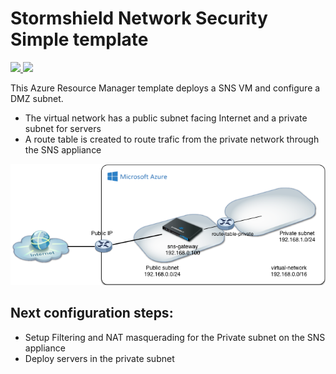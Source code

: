# Stormshield Network Security Simple template

<a href="https://portal.azure.com/#create/Microsoft.Template/uri/https%3A%2F%2Fraw.githubusercontent.com%2Fremip2%2Fazure-templates%2Fmaster%2Fsns%2Fsns-simple%2Ftemplate.json" target="_blank">
    <img src="http://azuredeploy.net/deploybutton.png"/>
</a><a href="http://armviz.io/#/?load=https://raw.githubusercontent.com/remip2/azure-templates/master/sns/sns-simple/template.json" target="_blank">
  <img src="http://armviz.io/visualizebutton.png"/>
</a>

This Azure Resource Manager template deploys a SNS VM and configure a DMZ subnet.


* The virtual network has a public subnet facing Internet and a private subnet for servers
* A route table is created to route trafic from the private network through the SNS appliance

<img src="img/topo-simple.png" alt="network topology">


## Next configuration steps:

* Setup Filtering and NAT masquerading for the Private subnet on the SNS appliance
* Deploy servers in the private subnet